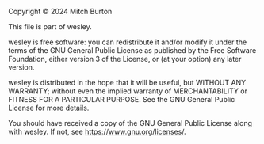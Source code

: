 Copyright © 2024 Mitch Burton

This file is part of wesley.

wesley is free software: you can redistribute it and/or modify it under the terms of the
GNU General Public License as published by the Free Software Foundation, either version
3 of the License, or (at your option) any later version.

wesley is distributed in the hope that it will be useful, but WITHOUT ANY WARRANTY;
without even the implied warranty of MERCHANTABILITY or FITNESS FOR A PARTICULAR
PURPOSE. See the GNU General Public License for more details.

You should have received a copy of the GNU General Public License along with wesley. If
not, see <https://www.gnu.org/licenses/>.
